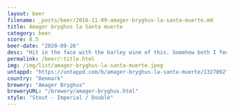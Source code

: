 ```yaml
---
layout: beer
filename: _posts/beer/2016-11-09-amager-bryghus-la-santa-muerte.md
title: Amager bryghus la Santa muerte
category: beer
score: 8.5
beer-date: "2020-09-26"
desc: "Hit in the face with the barley wine of this. Somehow both I feel like I need more and have had enough"
permalink: /beer/:title.html
img: /img/list/amager-bryghus-la-santa-muerte.jpeg
untappd: "https://untappd.com/b/amager-bryghus-la-santa-muerte/1327092"
country: "Denmark"
brewery: "Amager Bryghus"
breweryURL: "/brewery/amager-bryghus.html"
style: "Stout - Imperial / Double"
---
```

